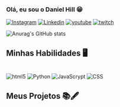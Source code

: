 ### Olá, eu sou o Daniel Hill 😁

[![Instagram](https://img.shields.io/badge/Instagram-E4405F?style=for-the-badge&logo=instagram&logoColor=white)](https://www.instagram.com/daniel_hill08/)
[![Linkedin](https://img.shields.io/badge/LinkedIn-0077B5?style=for-the-badge&logo=linkedin&logoColor=white)](https://www.linkedin.com/in/daniel-hill-7548a52a1)
[![youtube](https://img.shields.io/badge/YouTube-FF0000?style=for-the-badge&logo=youtube&logoColor=white)](https://www.youtube.com/channel/UCYtQxtqH1u7RruM2qNkZkWg)
[![twitch](https://img.shields.io/badge/Twitch-9146FF?style=for-the-badge&logo=twitch&logoColor=white)](https://www.twitch.tv/danihills1)


![Anurag's GitHub stats](https://github-readme-stats.vercel.app/api?username=anuraghazra&show_icons=true&theme=radical)



## Minhas Habilidades 🖥️

<div style="display : inline_block"><br/>
    <img algin="center" alt="html5" src="https://img.shields.io/badge/HTML-239120?style=for-the-badge&logo=html5&logoColor=white">
    <img algin="center" alt="Python" src="https://img.shields.io/badge/Python-3776AB?style=for-the-badge&logo=python&logoColor=white">
    <img algin="center" alt="JavaScrypt" src="https://img.shields.io/badge/JavaScript-F7DF1E?style=for-the-badge&logo=javascript&logoColor=black">
    <img algin="center" alt="CSS" src="https://img.shields.io/badge/CSS-239120?&style=for-the-badge&logo=css3&logoColor=white">
</div>


## Meus Projetos 📚🖋️


